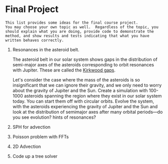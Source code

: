 # Final Project

```{note}
This list provides some ideas for the final course project.
You may choose your own topic as well.  Regardless of the topic, you
should explain what you are doing, provide code to demonstrate the
method, and show results and tests indicating that what you have
written behaves correctly.
```

1. Resonances in the asteroid belt.

   The asteroid belt in our solar system shows gaps in the
   distribution of semi-major axes of the asteroids corresponding to
   orbit resonances with Jupiter.  These are called the [Kirkwood
   gaps](https://en.wikipedia.org/wiki/Kirkwood_gap).

   Let's consider the case where the mass of the asteroids is so
   insignificant that we can ignore their gravity, and we only need to
   worry about the gravity of Jupiter and the Sun.  Create a
   simulation with 100-1000 asteroids spanning the region where they
   exist in our solar system today.  You can start them off with
   circular orbits.  Evolve the system, with the asteroids
   experiencing the gravity of Jupiter and the Sun and look at the
   distribution of semimajor axes after many orbital periods&mdash;do
   you see evolution? hints of resonances?


2. SPH for advection


3. Poisson problem with FFTs


4. 2D Advection


5. Code up a tree solver

